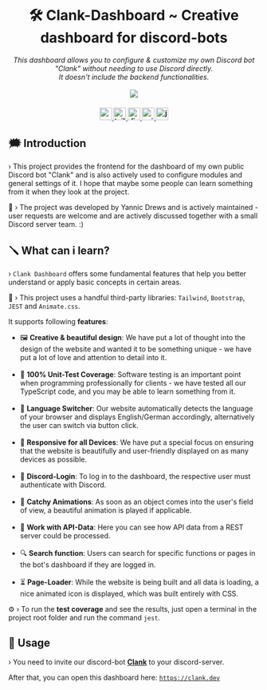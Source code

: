 <h1 align="center">
     🛠️ Clank-Dashboard ~ Creative dashboard for discord-bots
</h1>

<p align="center">
  <i align="center">This dashboard allows you to configure & customize my own Discord bot "Clank" without needing to use Discord directly. <br />It doesn't include the backend functionalities.</i>
  <br /><br />

  <img src="https://i.imgur.com/pWnBahr.gif" align="center">

</p>

<h4 align="center">
  <a href="https://angular.dev">
    <img src="https://img.shields.io/badge/Angular-19.1.3-27ae60?style=for-the-badge" alt="angular version" style="height: 25px;">
  </a>
  <a href="https://tailwindcss.com">
    <img src="https://img.shields.io/badge/Tailwind-3.4.17-27ae60?style=for-the-badge" alt="tailwind version" style="height: 25px;">
  </a>
   <a href="https://discord.gg/bl4cklist">
    <img src="https://img.shields.io/discord/616655040614236160?style=for-the-badge&logo=discord&label=Discord&color=%237289da" alt="discord server" style="height: 25px;">
  </a>
  <a href="https://animate.style">
    <img src="https://img.shields.io/badge/Animate.css-4.1.1-27ae60?style=for-the-badge" alt="animate.css version" style="height: 25px;">
  </a>
  <a href="https://jestjs.io/">
    <img src="https://img.shields.io/badge/JEST-29.7.0-27ae60?style=for-the-badge" alt="jest version" style="height: 25px;">
  </a>
  <br>
</h4>

## 🗯️ Introduction
› This project provides the frontend for the dashboard of my own public Discord bot "Clank" and is also actively used to configure modules and general settings of it. I hope that maybe some people can learn something from it when they look at the project.

💝 › The project was developed by Yannic Drews and is actively maintained - user requests are welcome and are actively discussed together with a small Discord server team. :)

## 🪛 What can i learn?
› `Clank Dashboard` offers some fundamental features that help you better understand or apply basic concepts in certain areas.
<br />

📢 › This project uses a handful third-party libraries: `Tailwind`, `Bootstrap`, `JEST` and `Animate.css`.

It supports following <strong>features</strong>:
<ul> 
  <li>🖼️ <strong>Creative & beautiful design</strong>: We have put a lot of thought into the design of the website and wanted it to be something unique - we have put a lot of love and attention to detail into it.</li>
  <br /> 
  <li>💚 <strong>100% Unit-Test Coverage</strong>: Software testing is an important point when programming professionally for clients - we have tested all our TypeScript code, and you may be able to learn something from it.</li> 
  <br /> 
  <li>🚩 <strong>Language Switcher</strong>: Our website automatically detects the language of your browser and displays English/German accordingly, alternatively the user can switch via button click.</li> 
  <br /> 
  <li>📱 <strong>Responsive for all Devices</strong>: We have put a special focus on ensuring that the website is beautifully and user-friendly displayed on as many devices as possible.</li> 
  <br /> 
  <li>👥 <strong>Discord-Login</strong>: To log in to the dashboard, the respective user must authenticate with Discord.</li>
  <br /> 
  <li>🎈 <strong>Catchy Animations</strong>: As soon as an object comes into the user's field of view, a beautiful animation is played if applicable.</li> 
  <br /> 
  <li>🔺 <strong>Work with API-Data</strong>: Here you can see how API data from a REST server could be processed.</li>
  <br /> 
  <li>🔍 <strong>Search function</strong>: Users can search for specific functions or pages in the bot's dashboard if they are logged in.</li> 
  <br /> 
  <li>⏳ <strong>Page-Loader</strong>: While the website is being built and all data is loading, a nice animated icon is displayed, which was built entirely with CSS.</li> 
</ul>

⚙️ › To run the <strong>test coverage</strong> and see the results, just open a terminal in the project root folder and run the command `jest`.

## 🔨 Usage
› You need to invite our discord-bot <a href="https://bl4cklist.de/invites/clank"><strong>Clank</strong></a> to your discord-server.

After that, you can open this dashboard here: <code>https://clank.dev</code>
